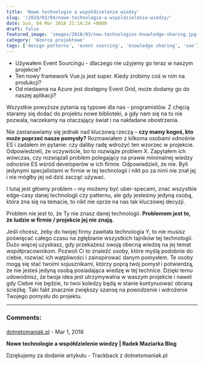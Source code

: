 ```yaml
---
title: 'Nowe technologie a współdzielenie wiedzy'
slug: '/2018/03/04/nowe-technologie-a-wspoldzielenie-wiedzy/'
date: Sun, 04 Mar 2018 21:14:24 +0000
draft: false
featured_image: 'images/2018/03/new-technologies-knowledge-sharing.jpg'
category: 'Wzorce projektowe'
tags: ['design patterns', 'event sourcing', 'knowledge sharing', 'vue']
---
```


 *   Używałem Event Sourcingu - dlaczego nie użyjemy go teraz w naszym projekcie?
 *   Ten nowy framework Vue.js jest super. Kiedy zrobimy coś w nim na produkcji?
 *   Od niedawna na Azure jest dostępny Event Grid, może dodamy go do naszej aplikacji?

Wszystkie powyższe pytania są typowe dla nas - programistów. Z chęcią staramy się dodać do projektu nowe biblioteki, a gdy nam się na to nie pozwala, narzekamy na otaczający świat i na nakładane obostrzenia.

Nie zastanawiamy się jednak nad kluczową rzeczą – **czy mamy kogoś, kto może poprzeć nasze pomysły?** Rozmawiałem z kilkoma osobami odnośnie ES i zadałem im pytanie: czy daliby radę wdrożyć ten wzorzec w projekcie. Odpowiedzieli, że oczywiście, bo to rozwiąże problem X. Zapytałem ich wówczas, czy rozwiązali problem polegający na prawie minimalnej wiedzy odnośnie ES wśród developerów w ich firmie. Odpowiedzieli, że nie. Byli jedynymi specjalistami w firmie w tej technologii i nikt po za nimi nie znał jej i nie mógłby jej od dziś zacząć używać.

I tutaj jest główny problem – my możemy być uber-specami, znać wszystkie edge-casy danej technologii czy patternu, ale gdy jesteśmy jedyną osobą, która zna się na temacie, to nikt nie oprze na nas tak kluczowej decyzji.

Problem nie jest to, że Ty nie znasz danej technologii. **Problemem jest to, że ludzie w firmie / projekcie jej nie znają.**

Jeśli chcesz, żeby do twojej firmy zawitała technologia Y, to nie musisz poświęcać całego czasu na zgłębianie wszystkich tajników tej technologii. Dużo więcej uzyskasz, gdy przekażesz swoją obecną wiedzę na jej temat współpracownikom. Pozwoli Ci to znaleźć osoby, które myślą podobnie do ciebie, rozwiać ich wątpliwości i zainspirować danym pomysłem. Te osoby mogą się stać twoimi sojusznikami, którzy poprą twój pomysł i potwierdzą, że nie jesteś jedyną osobą posiadająca wiedzę w tej technice. Dzięki temu udowodnisz, że twoja idea jest utrzymywalna w waszym projekcie i nawet gdy Ciebie nie będzie, to twoi koledzy będą w stanie kontynuować obraną ścieżkę. Taki fakt znacznie zwiększy szansę na powodzenie i wdrożenie Twojego pomysłu do projektu.

---
### Comments:
#### 
[dotnetomaniak.pl](https://dotnetomaniak.pl/Nowe-technologie-a-wspoldzielenie-wiedzy-Radek-Maziarka-Blog "") - <time datetime="2018-03-05 12:22:41">Mar 1, 2018</time>

**Nowe technologie a współdzielenie wiedzy | Radek Maziarka Blog**

Dziękujemy za dodanie artykułu - Trackback z dotnetomaniak.pl
